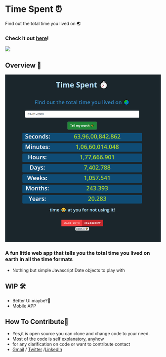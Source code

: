 # Time Spent ⏰
 Find out the total time you lived on 🌏

### Check it out [here]!
<img src="https://forthebadge.com/images/badges/made-with-javascript.svg"> 

## Overview 👀
<img src="gitres/img.png">

### A fun little web app that tells you the total time you lived on earth in all the time formats

- Nothing but simple Javascript Date objects to play with 

## WIP 🛠
- Better UI maybe?😬
- Mobile APP

## How To Contribute🤝 
- Yes,it is open source you can clone and change code to your need.
- Most of the code is self explanatory, anyhow
- for any clarification on code or want to contribute contact 
- [Gmail] / [Twitter] /[LinkedIn]

[Gmail]: <mailto:vashish888@gmail.com>
[LinkedIn]: <https://www.linkedin.com/in/asish-raju-7a0b90192>
[Twitter]: <https://twitter.com/vashish888>
[here]:<https://asishraju.github.io/Time-Spent/>
